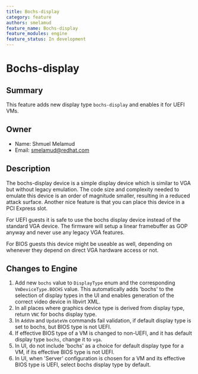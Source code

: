 ```yaml
---
title: Bochs-display
category: feature
authors: smelamud
feature_name: Bochs-display
feature_modules: engine
feature_status: In development
---
```


# Bochs-display

## Summary

This feature adds new display type `bochs-display` and enables it for
UEFI VMs.

## Owner

* Name: Shmuel Melamud
* Email: smelamud@redhat.com

## Description

The bochs-display device is a simple display device which is similar to
VGA but without legacy emulation. The code size and complexity needed to
emulate this device is an order of magnitude smaller, resulting in a
reduced attack surface. Another nice feature is that you can place this
device in a PCI Express slot.

For UEFI guests it is safe to use the bochs display device instead of
the standard VGA device. The firmware will setup a linear framebuffer as
GOP anyway and never use any legacy VGA features.

For BIOS guests this device might be useable as well, depending on
whenever they depend on direct VGA hardware access or not.

## Changes to Engine

1. Add new `bochs` value to `DisplayType` enum and the corresponding
   `VmDeviceType.BOCHS` value. This automatically adds 'bochs' to the
   selection of display types in the UI and enables generation of the
   correct video device in libvirt XML.
2. In all places where graphics device type is derived from display
   type, return `VNC` for bochs display type.
3. In `AddVm` and `UpdateVm` commands fail validation, if default
   display type is set to bochs, but BIOS type is not UEFI.
4. If effective BIOS type of a VM is changed to non-UEFI, and it has
   default display type `bochs`, change it to `vga`.
5. In UI, do not include 'bochs' as a choice for default display type
   for a VM, if its effective BIOS type is not UEFI.
6. In UI, when 'Server' configuration is chosen for a VM and its
   effective BIOS type is UEFI, select bochs display type by default.
